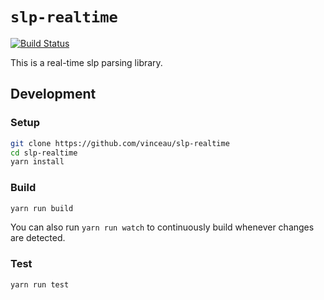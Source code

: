 # `slp-realtime`

[![Build Status](https://github.com/vinceau/slp-realtime/workflows/build/badge.svg)](https://github.com/vinceau/realtime/actions?workflow=build)

This is a real-time slp parsing library.

## Development

### Setup

```bash
git clone https://github.com/vinceau/slp-realtime
cd slp-realtime
yarn install
```

### Build

```bash
yarn run build
```

You can also run `yarn run watch` to continuously build whenever changes are detected.

### Test

```bash
yarn run test
```